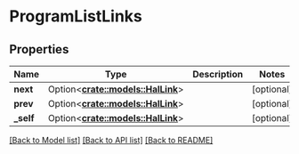 # ProgramListLinks

## Properties

Name | Type | Description | Notes
------------ | ------------- | ------------- | -------------
**next** | Option<[**crate::models::HalLink**](HalLink.md)> |  | [optional]
**prev** | Option<[**crate::models::HalLink**](HalLink.md)> |  | [optional]
**_self** | Option<[**crate::models::HalLink**](HalLink.md)> |  | [optional]

[[Back to Model list]](../README.md#documentation-for-models) [[Back to API list]](../README.md#documentation-for-api-endpoints) [[Back to README]](../README.md)


